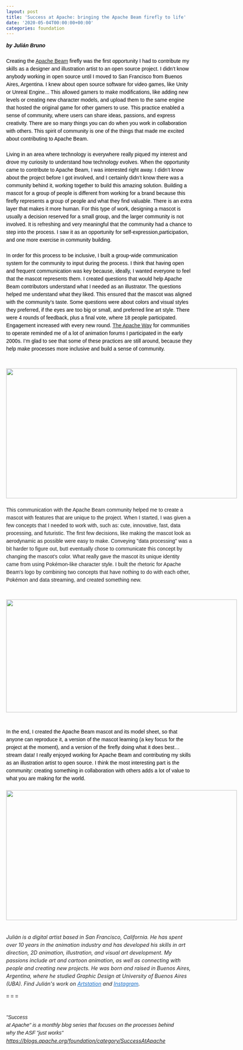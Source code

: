 ```yaml
---
layout: post
title: 'Success at Apache: bringing the Apache Beam firefly to life'
date: '2020-05-04T00:00:00+00:00'
categories: foundation
---
```

<p dir="ltr" style="line-height: 1.5; margin-top: 0pt; margin-bottom: 0pt;"><span style="font-size: 14px; font-family: Arial; color: rgb(0, 0, 0); font-style: italic; font-variant: normal; text-decoration: none; vertical-align: baseline; white-space: pre-wrap;"><b style="">by Julián Bruno</b></span></p><p dir="ltr" style="line-height: 1.5; margin-top: 0pt; margin-bottom: 0pt;"><span style="font-size: 14px; font-family: Arial; color: rgb(0, 0, 0); font-weight: 400; font-style: normal; font-variant: normal; text-decoration: none; vertical-align: baseline; white-space: pre-wrap;"><br></span></p><p dir="ltr" style="line-height: 1.5; margin-top: 0pt; margin-bottom: 0pt;"><span style="font-size: 14px; font-family: Arial; color: rgb(0, 0, 0); font-weight: 400; font-style: normal; font-variant: normal; text-decoration: none; vertical-align: baseline; white-space: pre-wrap;">Creating the <a href="https://beam.apache.org/" target="_blank">Apache Beam</a> firefly was the first opportunity I had to contribute my skills as a designer and illustration artist to an open source project. I didn’t know anybody working in open source until I moved to San Francisco from Buenos Aires, Argentina. I knew about open source software for video games, like Unity or Unreal Engine... This allowed gamers to make modifications, like adding new levels or creating new character models, and upload them to the same engine that hosted the original game for other gamers to use. This practice enabled a sense of community, where users can share ideas, passions, and express creativity. There are so many things you can do when you work in collaboration with others. This spirit of community is one of the things that made me excited about contributing to Apache Beam.&nbsp;</span></p><p dir="ltr" style="margin-top: 0pt; margin-bottom: 0pt; line-height: 1.5;"><b style="font-weight:normal;" id="docs-internal-guid-c8952ef5-7fff-fbe1-3c75-91f0a9e07da3"><br></b></p><p dir="ltr" style="line-height: 1.5; margin-top: 0pt; margin-bottom: 0pt;"><span style="font-size: 14px; font-family: Arial; color: rgb(0, 0, 0); font-weight: 400; font-style: normal; font-variant: normal; text-decoration: none; vertical-align: baseline; white-space: pre-wrap;">Living in an area where technology is everywhere really piqued my interest and drove my curiosity to understand how technology evolves. When the opportunity came to contribute to Apache Beam, I was interested right away. I didn’t know about the project before I got involved, and I certainly didn’t know there was a community behind it, working together to build this amazing solution. Building a mascot for a group of people is different from working for a brand because this firefly represents a group of people and what they find valuable. There is an extra layer that makes it more human. For this type of work, designing a mascot is usually a decision reserved for a small group, and the larger community is not involved. It is refreshing and very meaningful that the community had a chance to step into the process. I saw it as an opportunity for self-expression,participation, and one more exercise in community building.&nbsp;</span></p><p dir="ltr" style="margin-top: 0pt; margin-bottom: 0pt; line-height: 1.5;"><b style="font-weight:normal;"><br></b></p><p dir="ltr" style="line-height: 1.5; margin-top: 0pt; margin-bottom: 0pt;"><span style="font-size: 10.5pt; font-family: Arial; color: rgb(0, 0, 0); font-weight: 400; font-style: normal; font-variant: normal; text-decoration: none; vertical-align: baseline; white-space: pre-wrap;">In order for this process to be inclusive, I built a group-wide communication system for the community to input during the process. I think that having open and frequent communication was key because, ideally, I wanted everyone to feel that the mascot represents them. I created questions that would help Apache Beam contributors understand what I needed as an illustrator. The questions helped me understand what they liked. This ensured that the mascot was aligned with the community’s taste. Some questions were about colors and visual styles they preferred, if the eyes are too big or small, and preferred line art style. There were 4 rounds of feedback, plus a final vote, where 18 people participated. Engagement increased with every new round. <a href="http://apache.org/theapacheway/" target="_blank">The Apache Way</a> for communities to operate reminded me of a lot of animation forums I participated in the early 2000s. I’m glad to see that some of these practices are still around, because they help make processes more inclusive and build a sense of community.</span></p><p dir="ltr" style="line-height: 1.5; margin-top: 0pt; margin-bottom: 0pt;"><span style="font-size: 10.5pt; font-family: Arial; color: rgb(0, 0, 0); font-weight: 400; font-style: normal; font-variant: normal; text-decoration: none; vertical-align: baseline; white-space: pre-wrap;"><br></span></p><p dir="ltr" style="line-height: 1.5; margin-top: 0pt; margin-bottom: 0pt;"><b style="font-weight:normal;" id="docs-internal-guid-9bf0569c-7fff-9d60-dcda-0b8ce1869725"><br></b></p><p dir="ltr" style="line-height: 1.5; margin-top: 0pt; margin-bottom: 0pt;"><span style="font-size: 10.5pt; font-family: Arial; color: rgb(0, 0, 0); font-weight: 400; font-style: normal; font-variant: normal; text-decoration: none; vertical-align: baseline; white-space: pre-wrap;"><span style="border:none;display:inline-block;overflow:hidden;width:624px;height:351px;"><img src="https://lh5.googleusercontent.com/wIeMi6CaJobQVSCYH_27A9-fvteZw6l4-RBKW_xOROj8Y2m74LIgVhR-pJ1x2EQB6rZrfby04Fer_DAWKx87lGGIUGrsFYP2C0ZBZS3W8MfgHL6MKHNwhqQ8SND8jAD53BJmqNms" width="624" height="351" style="margin-left:0px;margin-top:0px;"></span></span></p><p dir="ltr" style="line-height: 1.5; margin-top: 0pt; margin-bottom: 0pt;"><br><span style="font-family: Arial; font-size: 10.5pt; white-space: pre-wrap;">This communication with the Apache Beam community helped me to create a mascot with features that are unique to the project. When I started, I was given a few concepts that I needed to work with, such as: cute, innovative, fast, data processing, and futuristic. The first few decisions, like making the mascot look as aerodynamic as possible were easy to make. Conveying "data processing" was a bit harder to figure out, butI eventually chose to communicate this concept by changing the mascot's color. What really gave the mascot its unique identity came from using Pokémon-like character style. I built the rhetoric for Apache Beam's logo by combining two concepts that have nothing to do with each other, Pokémon and data streaming, and created something new.&nbsp;</span></p><p dir="ltr" style="line-height: 1.5; margin-top: 0pt; margin-bottom: 0pt;"><span style="font-family: Arial; font-size: 10.5pt; white-space: pre-wrap;"><br></span><br></p><p dir="ltr" style="line-height: 1.5; margin-top: 0pt; margin-bottom: 0pt;"><span style="font-size: 10.5pt; font-family: Arial; color: rgb(0, 0, 0); font-weight: 400; font-style: normal; font-variant: normal; text-decoration: none; vertical-align: baseline; white-space: pre-wrap;"><span style="border:none;display:inline-block;overflow:hidden;width:624px;height:305px;"><img src="https://lh5.googleusercontent.com/sC3GGImYGcDc3swP_dkbTnjqcEBmgUwBF6amuYOaOcfZbISbymJXaUvVwWyxxA4NjM2t-wSjbvZ0nM-YRy3xnVTW_jJhpfoUI74syo771NGScv2Y0ZMdPlVCB3YSZRdPx7mcEg-2" width="624" height="305" style="margin-left:0px;margin-top:0px;"></span></span></p><p dir="ltr" style="margin-top: 0pt; margin-bottom: 0pt; line-height: 1.5;"><span id="docs-internal-guid-e7ef9994-7fff-3f11-ff27-1586c8f8c5b2"><br><br></span></p><p dir="ltr" style="line-height: 1.5; margin-top: 0pt; margin-bottom: 0pt;"><span style="font-size: 10.5pt; font-family: Arial; color: rgb(0, 0, 0); font-weight: 400; font-style: normal; font-variant: normal; text-decoration: none; vertical-align: baseline; white-space: pre-wrap;">In the end, I created the Apache Beam mascot and its model sheet, so that anyone can reproduce it, a version of the mascot learning (a key focus for the project at the moment), and a version of the firefly doing what it does best… stream data! I really enjoyed working for Apache Beam and contributing my skills as an illustration artist to open source. I think the most interesting part is the community: creating something in collaboration with others adds a lot of value to what you are making for the world.</span></p><p dir="ltr" style="line-height: 1.5; margin-top: 0pt; margin-bottom: 0pt;"><span style="font-size: 10.5pt; font-family: Arial; color: rgb(0, 0, 0); font-weight: 400; font-style: normal; font-variant: normal; text-decoration: none; vertical-align: baseline; white-space: pre-wrap;"><br></span></p><p dir="ltr" style="line-height: 1.5; margin-top: 0pt; margin-bottom: 0pt;"><span id="docs-internal-guid-417802e5-7fff-9a38-c3a8-b4b786fef7dd"></span></p><p dir="ltr" style="line-height: 1.5; margin-top: 0pt; margin-bottom: 0pt;"><span style="font-size: 10.5pt; font-family: Arial; color: rgb(0, 0, 0); font-weight: 400; font-style: normal; font-variant: normal; text-decoration: none; vertical-align: baseline; white-space: pre-wrap;"><span style="border:none;display:inline-block;overflow:hidden;width:624px;height:351px;"><img src="https://lh6.googleusercontent.com/1LIknB_fOI94VuHPOE3bLIENw_roZrHvnRUfIVv1OMPXjinJPU2f7dyWTm79Ht5oVwVDSOrJN5GDEaLutcaHUDnB-kwQGygJr7FRThoLOQraeXKT9TBEPGXv6NbhOyuh7h8iTuKD" width="624" height="351" style="margin-left:0px;margin-top:0px;"></span></span></p><p dir="ltr" style="margin-top: 0pt; margin-bottom: 0pt; line-height: 1.5;"><br></p><p style="line-height: 1.5;"><font color="#1f1f1f" face="Proxima Nova, -apple-system, BlinkMacSystemFont, Segoe UI, Arial, sans-serif"><span style="font-size: 14px;"><i>Julián is</i></span></font><i><span style="color: rgb(31, 31, 31); font-family: &quot;Proxima Nova&quot;, -apple-system, BlinkMacSystemFont, &quot;Segoe UI&quot;, Arial, sans-serif; font-size: 14px;">&nbsp;a digital artist based in San Francisco, California. He has spent over 10 years in the animation industry and has developed his skills in art direction, 2D animation, illustration, and visual art development. My passions include art and cartoon animation, as well as connecting with people and creating new projects. He was born and raised in Buenos Aires, Argentina, where he studied Graphic Design at University of Buenos Aires (UBA). Find&nbsp;</span></i><font color="#1f1f1f" face="Proxima Nova, -apple-system, BlinkMacSystemFont, Segoe UI, Arial, sans-serif"><span style="font-size: 14px;"><i>Julián's work&nbsp;</i></span></font><i><span style="color: rgb(31, 31, 31); font-family: &quot;Proxima Nova&quot;, -apple-system, BlinkMacSystemFont, &quot;Segoe UI&quot;, Arial, sans-serif;">on&nbsp;</span><a href="https://www.artstation.com/jbruno" rel="noopener noreferrer" target="_blank" style="-webkit-tap-highlight-color: rgba(0, 0, 0, 0); color: rgb(22, 108, 197); font-family: &quot;Proxima Nova&quot;, -apple-system, BlinkMacSystemFont, &quot;Segoe UI&quot;, Arial, sans-serif;">Artstation</a><span style="color: rgb(31, 31, 31); font-family: &quot;Proxima Nova&quot;, -apple-system, BlinkMacSystemFont, &quot;Segoe UI&quot;, Arial, sans-serif;">&nbsp;and&nbsp;</span><a href="https://www.instagram.com/julbro.art/" rel="noopener noreferrer" target="_blank" style="-webkit-tap-highlight-color: rgba(0, 0, 0, 0); color: rgb(22, 108, 197); font-family: &quot;Proxima Nova&quot;, -apple-system, BlinkMacSystemFont, &quot;Segoe UI&quot;, Arial, sans-serif;">Instagram</a><span style="color: rgb(31, 31, 31); font-family: &quot;Proxima Nova&quot;, -apple-system, BlinkMacSystemFont, &quot;Segoe UI&quot;, Arial, sans-serif;">.</span></i></p><p dir="ltr" style="margin-top: 0pt; margin-bottom: 0pt; line-height: 1.5;"><span style="font-size: 14px; font-family: Arial; font-variant-numeric: normal; font-variant-east-asian: normal; vertical-align: baseline; white-space: pre-wrap;">= = =

</span></p><p dir="ltr" style="margin-top: 0pt; margin-bottom: 0pt; line-height: 1.5;"><i><span style="font-size: 14px; font-family: Arial; font-variant-numeric: normal; font-variant-east-asian: normal; vertical-align: baseline; white-space: pre-wrap;">"Success at Apache" is a monthly blog series that focuses on the processes behind why the ASF "just works" </span><a href="https://blogs.apache.org/foundation/category/SuccessAtApache"><span style="font-size: 14px; font-family: Arial; color: rgb(17, 85, 204); font-variant-numeric: normal; font-variant-east-asian: normal; text-decoration-line: underline; text-decoration-skip-ink: none; vertical-align: baseline; white-space: pre-wrap;">https://blogs.apache.org/foundation/category/SuccessAtApache</span></a><span style="font-size: 14px; font-family: Arial; font-variant-numeric: normal; font-variant-east-asian: normal; vertical-align: baseline; white-space: pre-wrap;">&nbsp;</span></i></p>
